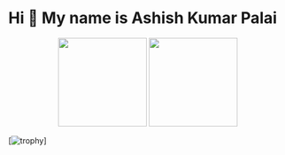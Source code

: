 
Hi 👋 My name is Ashish Kumar Palai
==============================



<p align="center"> <img src="https://octodex.github.com/images/daftpunktocat-thomas.gif" height="160px" width="160px"> <img src="https://octodex.github.com/images/daftpunktocat-guy.gif" height="160px" width="160px"> </p>

[![trophy](https://github-profile-trophy.vercel.app/?username=ashishkumarpalai)]
